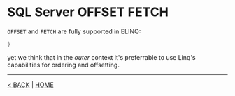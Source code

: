 # SQL Server OFFSET FETCH

`OFFSET` and `FETCH` are fully supported in ELINQ:

```cs --project ../../SqlServerTutorial/SqlServerTutorial.csproj --source-file ../../SqlServerTutorial/Basic/OffsetFetch.cs --region Offset
}
```

yet we think that in the *outer* context it's preferrable to use Linq's capabilities for ordering and offsetting.

---

[< BACK](Basic.md) | [HOME](/)
